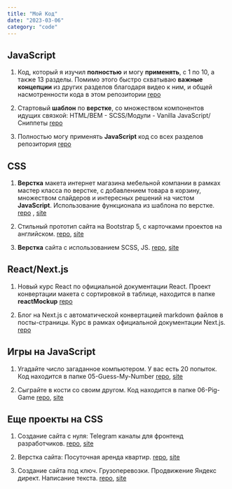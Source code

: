 ```yaml
---
title: "Мой Код"
date: "2023-03-06"
category: "code"
---
```


## JavaScript

1. Код, который я изучил **полностью** и могу **применять**, c 1 по 10, а также 13 разделы. Помимо этого быстро схватываю **важные концепции** из других разделов благодаря видео к ним, и общей насмотренности кода в этом репозитории [repo](https://github.com/Maxim-Cherkasov/jonas-js-course)

2. Стартовый **шаблон** по **верстке**, со множеством компонентов идущих связкой: HTML/BEM - SCSS/Модули - Vanilla JavaScript/Сниппеты [repo](https://github.com/Maxim-Cherkasov/flsStartTemplate-v3)

3. Полностью могу применять **JavaScript** код со всех разделов репозитория [repo](https://github.com/Maxim-Cherkasov/JS-Learning)

## CSS

1. **Верстка** макета интернет магазина мебельной компании в рамках мастер класса по верстке, с добавлением товара в корзину, множеством слайдеров и интересных решений на чистом **JavaScript**. Использование функционала из шаблона по верстке. [repo](https://github.com/Maxim-Cherkasov/funiro__v2-production) , [site](https://funiro-pink.vercel.app/)

2. Стильный прототип сайта на Bootstrap 5, с карточками проектов на английском. [repo](https://github.com/Maxim-Cherkasov/webpack-bootstrap), [site](https://maxim-cherkasov.github.io/webpack-bootstrap/)

3. **Верстка** сайта с использованием SCSS, JS. [repo](https://github.com/Maxim-Cherkasov/portfolio), [site](https://maxim-cherkasov.github.io/portfolio/index.html)

## React/Next.js

1. Новый курс React по официальной документации React. Проект конвертации макета с сортировкой в таблице, находится в папке **reactMockup** [repo](https://github.com/Maxim-Cherkasov/react-official2-next)

2. Блог на Next.js с автоматической конвертацией markdown файлов в посты-страницы. Курс в рамках официальной документации Next.js. [repo](https://github.com/Maxim-Cherkasov/nextjs-blog)

## Игры на JavaScript

1. Угадайте число загаданное компьютером. У вас есть 20 попыток. Код находится в папке 05-Guess-My-Number [repo](https://github.com/Maxim-Cherkasov/js-game-guess-my-number), [site](https://maxim-cherkasov.github.io/js-game-guess-my-number/)

2. Сыграйте в кости со своим другом. Код находится в папке 06-Pig-Game [repo](https://github.com/Maxim-Cherkasov/js-pig-game), [site](https://maxim-cherkasov.github.io/js-pig-game/)

## Еще проекты на CSS

1. Создание сайта с нуля: Telegram каналы для фронтенд разработчиков. [repo](https://github.com/Maxim-Cherkasov/frontend-telegram-channels), [site](https://maxim-cherkasov.github.io/frontend-telegram-channels/)

2. Верстка сайта: Посуточная аренда квартир. [repo](https://github.com/Maxim-Cherkasov/real-estate-resp), [site](https://maxim-cherkasov.github.io/real-estate-resp/)

3. Создание сайта под ключ. Грузоперевозки. Продвижение Яндекс директ. Написание текста. [repo](https://github.com/Maxim-Cherkasov/cargo-transportation), [site](https://cargo-transportation.vercel.app/)
